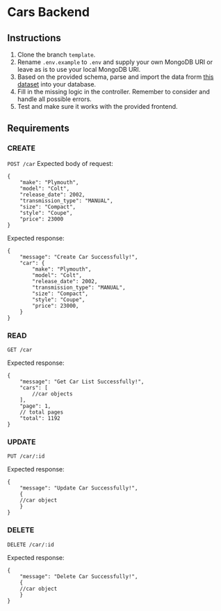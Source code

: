 # Cars Backend

## Instructions

1. Clone the branch `template`.
2. Rename `.env.example` to `.env` and supply your own MongoDB URI or leave as is to use your local MongoDB URI.
3. Based on the provided schema, parse and import the data frorm [this dataset](https://www.kaggle.com/datasets/CooperUnion/cardataset) into your database.
4. Fill in the missing logic in the controller. Remember to consider and handle all possible errors.
5. Test and make sure it works with the provided frontend.

## Requirements

### CREATE

`POST /car`
Expected body of request:

```json=
{
    "make": "Plymouth",
    "model": "Colt",
    "release_date": 2002,
    "transmission_type": "MANUAL",
    "size": "Compact",
    "style": "Coupe",
    "price": 23000
}
```

Expected response:

```json=
{
    "message": "Create Car Successfully!",
    "car": {
        "make": "Plymouth",
        "model": "Colt",
        "release_date": 2002,
        "transmission_type": "MANUAL",
        "size": "Compact",
        "style": "Coupe",
        "price": 23000,
    }
}
```

### READ

`GET /car`

Expected response:

```json=
{
    "message": "Get Car List Successfully!",
    "cars": [
        //car objects
    ],
    "page": 1,
    // total pages
    "total": 1192
}
```

### UPDATE

`PUT /car/:id`

Expected response:

```json=
{
    "message": "Update Car Successfully!",
    {
    //car object
    }
}
```

### DELETE

`DELETE /car/:id`

Expected response:

```json=
{
    "message": "Delete Car Successfully!",
    {
    //car object
    }
}
```
